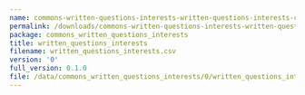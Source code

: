 ```yaml
---
name: commons-written-questions-interests-written-questions-interests-csv
permalink: /downloads/commons-written-questions-interests-written-questions-interests-csv/0
package: commons_written_questions_interests
title: written_questions_interests
filename: written_questions_interests.csv
version: '0'
full_version: 0.1.0
file: /data/commons_written_questions_interests/0/written_questions_interests.csv
---
```

